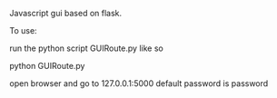 Javascript gui based on flask.

To use:

run the python  script GUIRoute.py like so

python GUIRoute.py

open browser and go to
127.0.0.1:5000
default password is  password

